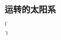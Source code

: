 # 运转的太阳系

<CodeLive vpHeight={400}>
{`
<style>
  .orth {
    ---color: #666;
  }
  #sun {
    animation: rotate 60s linear infinite;
  }
  #earth {
    animation: rotate 10s linear infinite;
  }
  #mercury {
    animation: rotate 5s linear infinite;
  }
  #venus {
    animation: rotate 8s linear infinite;
  }
  #earth-root {
    animation: rotate 10s linear infinite;
  }
  #mercury-root {
    animation: rotate 5s linear infinite;
  }
  #venus-root {
    animation: rotate 8s linear infinite;
  }
  @keyframes rotate {
    from {
      ---rotation: 0 0 0;
    }
    to {
      ---rotation: 0 360 0;
    }
  }
</style>
  
<xr-scene background="#000000" env-intensity="0.2">
  <xr-camera radius="20" alpha="-45" beta="85" max-z="1000"></xr-camera>

  <!-- 设置特效 -->
  <xr-volumetric-light source="#sun" excluded="xr-ground xr-mesh" exposure="0.1" weight="0.6" density="1.6"></xr-volumetric-light>
  <xr-ground size="1000"></xr-ground>

  <!-- 准备贴图 -->
  <xr-texture id="earth-tex" url="{{ BASE_URL }}/img/1k_earth_daymap.jpg"></xr-texture>
  <xr-texture id="sun-tex" url="{{ BASE_URL }}/img/1k_sun.jpg"></xr-texture>
  <xr-texture id="mercury-tex" url="{{ BASE_URL }}/img/1k_mercury.jpg"></xr-texture>
  <xr-texture id="venus-tex" url="{{ BASE_URL }}/img/1k_venus_surface.jpg"></xr-texture>

  <!-- 太阳 -->
  <xr-mesh id="sun" geometry="?type=sphere" material="?albedo-texture=#sun-tex &unlit=true" scale="-8 8 8">
    <xr-point-light position="0 0 0" intensity="1000"></xr-point-light>
  </xr-mesh>

  <!-- 水星 -->
  <xr-node id="mercury-root">
    <xr-mesh id="mercury" geometry="?type=sphere" material="?albedo-texture=#mercury-tex" position="8 0 0" scale="-0.5 0.5 0.5"></xr-mesh>
    <xr-ellipse class="orth" id="mercury-orth" radius-x="8" radius-y="8" rotation="90 0 0"></xr-ellipse>
  </xr-node>

  <!-- 金星 -->
  <xr-node id="venus-root">
    <xr-mesh id="venus" geometry="?type=sphere" material="?albedo-texture=#venus-tex" position="10 0 0" scale="-0.8 0.8 0.8"></xr-mesh>
    <xr-ellipse class="orth" id="venus-orth" radius-x="10" radius-y="10" rotation="90 0 0"></xr-ellipse>
  </xr-node>

  <!-- 地球 -->
  <xr-node id="earth-root">
    <xr-mesh id="earth" geometry="?type=sphere" material="?albedo-texture=#earth-tex" position="12 0 0" scale="-1 1 1"></xr-mesh>
    <xr-ellipse class="orth" id="earth-orth" radius-x="12" radius-y="12" rotation="90 0 0"></xr-ellipse>
  </xr-node>
  
  <xr-loading>
    <div class='loading'></div>
  </xr-loading>
</xr-scene>
`}
</CodeLive>
